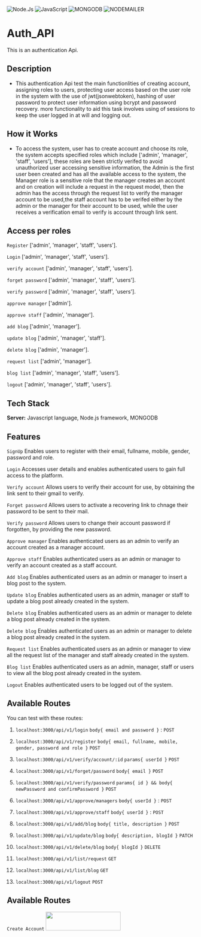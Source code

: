![Node.Js](https://img.shields.io/badge/node.js-2210w0?style=for-the-badge&logo=node.js&logoColor=ffdd54)
![JavaScript](https://img.shields.io/badge/javascript-%23323330.svg?style=for-the-badge&logo=javascript&logoColor=%23F7DF1E)
![MONGODB](https://img.shields.io/badge/mongodb-%23E34F26.svg?style=for-the-badge&logo=mongodb&logoColor=ffdd54)
![NODEMAILER](https://img.shields.io/badge/nodemailer-%23E34F26.svg?style=for-the-badge&logo=node.js&logoColor=ffdd54)

# Auth_API
This is an authentication Api. 

## Description
- This authentication Api test the main functionlities of creating account, assigning roles to users, protecting user access based on the user role in the system with the use of jwt(jsonwebtoken), hashing of user password to protect user information using bcrypt and password recovery. more functionality to aid this task involves using of sessions to keep the user logged in at will and logging out.

## How it Works
- To access the system, user has to create account and choose its role, the system accepts specified roles which include ['admin', 'manager', 'staff', 'users'], these roles are been strictly verifed to avoid unauthorized user accessing sensitive information, the Admin is the first user been created and has all the available access to the system, the Manager role is a sensitive role that the manager creates an account and on creation will include a request in the request model, then the admin has the access through the request list to verify the manager account to be used,the staff account has to be verifed either by the admin or the manager for their account to be used, while the user receives a verification email to verify is account through link sent.

## Access per roles

`Register` ['admin', 'manager', 'staff', 'users'].

`Login` ['admin', 'manager', 'staff', 'users'].

`verify account` ['admin', 'manager', 'staff', 'users'].

`forget password` ['admin', 'manager', 'staff', 'users'].

`verify password` ['admin', 'manager', 'staff', 'users'].

`approve manager` ['admin'].

`approve staff` ['admin', 'manager'].

`add blog` ['admin', 'manager'].

`update blog` ['admin', 'manager', 'staff'].

`delete blog` ['admin', 'manager'].

`request list` ['admin', 'manager'].

`blog list` ['admin', 'manager', 'staff', 'users'].

`logout` ['admin', 'manager', 'staff', 'users'].

## Tech Stack

**Server:** Javascript language, Node.js framework, MONGODB


## Features

`SignUp` Enables users to register with their  email, fullname, mobile, gender, password and role.

`Login` Accesses user details and enables authenticated users to gain full access to the platform.

`Verify account` Allows users to verify their account for use, by obtaining the link sent to their gmail to verify.

`Forget password` Allows users to activate a recovering link to chnage their password to be sent to their mail.

`Verify password` Allows users to change their account password if forgotten, by providing the new password.

`Approve manager` Enables authenticated users as an admin to verify an account created as a manager account.

`Approve staff` Enables authenticated users as an admin or manager to verify an account created as a staff account.

`Add blog` Enables authenticated users as an admin or manager to insert a blog post to the system.

`Update blog` Enables authenticated users as an admin, manager or staff to update a blog post already created in the system.

`Delete blog` Enables authenticated users as an admin or manager to delete a blog post already created in the system.

`Delete blog` Enables authenticated users as an admin or manager to delete a blog post already created in the system.

`Request list` Enables authenticated users as an admin or manager to view all the request list of the manager and staff already created in the system.

`Blog list` Enables authenticated users as an admin, manager, staff or users to view all the blog post already created in the system.

`Logout` Enables authenticated users to be logged out of the system.



## Available Routes
  You can test with these routes:
  
  1. `localhost:3000/api/v1/login` `body{ email and password }` : `POST`
  
  2. `localhost:3000/api/v1/register` `body{ email, fullname, mobile, gender, password and role }` `POST`
  
  3. `localhost:3000/api/v1/verify/account/:id` `params{ userId }` `POST`
  
  4. `localhost:3000/api/v1/forget/password` `body{ email }` `POST`
  
  5. `localhost:3000/api/v1/verify/password` `params{ id } && body{ newPassword and confirmPassword }` `POST` 
  
  6. `localhost:3000/api/v1/approve/managers` `body{ userId }` : `POST`
  
  7. `localhost:3000/api/v1/approve/staff` `body{ userId }` : `POST`
  
  8. `localhost:3000/api/v1/add/blog` `body{ title, description }` `POST`

  9. `localhost:3000/api/v1/update/blog` `body{ description, blogId }` `PATCH`
 
  10. `localhost:3000/api/v1/delete/blog` `body{ blogId }` `DELETE`
  
  11. `localhost:3000/api/v1/list/request` `GET`

  10. `localhost:3000/api/v1/list/blog` `GET`
  
  11. `localhost:3000/api/v1/logout` `POST`
  
## Available Routes

`Create Account`
<img src="https://www.linkpicture.com/view.php?img=LPic62ee43bfe7931510283" width="200" height="50">





